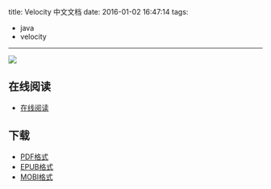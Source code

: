 title: Velocity 中文文档
date: 2016-01-02 16:47:14
tags:
  - java
  - velocity
---

![](https://ek8whxe.cloudimg.io/s/width/226/https://www.gitbook.com/cover/book/wizardforcel/velocity-doc.jpg?build=1451724080183&v=12.0.2)

<!--more-->

## 在线阅读 ##

+ [在线阅读](https://www.gitbook.com/book/wizardforcel/velocity-doc/details)

## 下载 ##

+ [PDF格式](https://www.gitbook.com/download/pdf/book/wizardforcel/velocity-doc)
+ [EPUB格式](https://www.gitbook.com/download/epub/book/wizardforcel/velocity-doc)
+ [MOBI格式](https://www.gitbook.com/download/mobi/book/wizardforcel/velocity-doc)